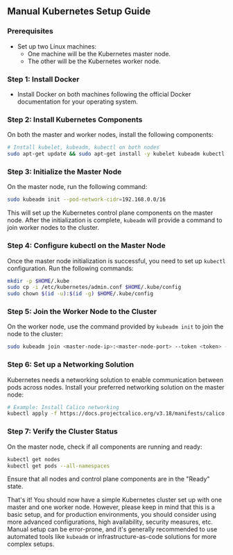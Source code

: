 ## Manual Kubernetes Setup Guide

### Prerequisites
- Set up two Linux machines:
  - One machine will be the Kubernetes master node.
  - The other will be the Kubernetes worker node.

### Step 1: Install Docker
- Install Docker on both machines following the official Docker documentation for your operating system.

### Step 2: Install Kubernetes Components
On both the master and worker nodes, install the following components:

```bash
# Install kubelet, kubeadm, kubectl on both nodes
sudo apt-get update && sudo apt-get install -y kubelet kubeadm kubectl
```

### Step 3: Initialize the Master Node
On the master node, run the following command:

```bash
sudo kubeadm init --pod-network-cidr=192.168.0.0/16
```

This will set up the Kubernetes control plane components on the master node. After the initialization is complete, `kubeadm` will provide a command to join worker nodes to the cluster.

### Step 4: Configure kubectl on the Master Node
Once the master node initialization is successful, you need to set up `kubectl` configuration. Run the following commands:

```bash
mkdir -p $HOME/.kube
sudo cp -i /etc/kubernetes/admin.conf $HOME/.kube/config
sudo chown $(id -u):$(id -g) $HOME/.kube/config
```

### Step 5: Join the Worker Node to the Cluster
On the worker node, use the command provided by `kubeadm init` to join the node to the cluster:

```bash
sudo kubeadm join <master-node-ip>:<master-node-port> --token <token> --discovery-token-ca-cert-hash sha256:<hash>
```

### Step 6: Set up a Networking Solution
Kubernetes needs a networking solution to enable communication between pods across nodes. Install your preferred networking solution on the master node:

```bash
# Example: Install Calico networking
kubectl apply -f https://docs.projectcalico.org/v3.18/manifests/calico.yaml
```

### Step 7: Verify the Cluster Status
On the master node, check if all components are running and ready:

```bash
kubectl get nodes
kubectl get pods --all-namespaces
```

Ensure that all nodes and control plane components are in the "Ready" state.

That's it! You should now have a simple Kubernetes cluster set up with one master and one worker node. However, please keep in mind that this is a basic setup, and for production environments, you should consider using more advanced configurations, high availability, security measures, etc. Manual setup can be error-prone, and it's generally recommended to use automated tools like `kubeadm` or infrastructure-as-code solutions for more complex setups.

